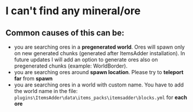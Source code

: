 # I can't find any mineral/ore

## Common causes of this can be:

* you are searching ores in a **pregenerated world**. Ores will spawn only on new generated chunks \(generated after ItemsAdder installation\). In future updates I will add an option to generate ores also on pregenerated chunks \(example: WorldBorder\).
* you are searching ores around **spawn location**. Please try to **teleport far** from **spawn**
* you are searching ores in a world with custom name. You have to add the world name in the file: `plugins\ItemsAdder\data\items_packs\itemsadder\blocks.yml` for **each ore**

